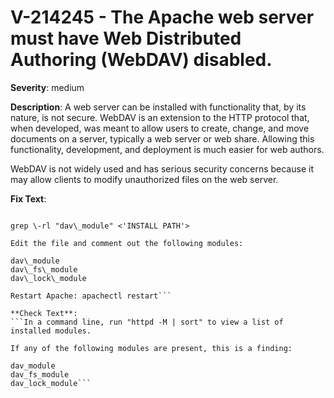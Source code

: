 # V-214245 - The Apache web server must have Web Distributed Authoring (WebDAV) disabled.

**Severity**: medium

**Description**:
A web server can be installed with functionality that, by its nature, is not secure. WebDAV is an extension to the HTTP protocol that, when developed, was meant to allow users to create, change, and move documents on a server, typically a web server or web share. Allowing this functionality, development, and deployment is much easier for web authors.

WebDAV is not widely used and has serious security concerns because it may allow clients to modify unauthorized files on the web server.

**Fix Text**:
```Determine where the "dav" modules are located by running the following command:

grep \-rl "dav\_module" <'INSTALL PATH'>

Edit the file and comment out the following modules:

dav\_module
dav\_fs\_module
dav\_lock\_module

Restart Apache: apachectl restart```

**Check Text**:
```In a command line, run "httpd -M | sort" to view a list of installed modules.

If any of the following modules are present, this is a finding:

dav_module
dav_fs_module
dav_lock_module```
